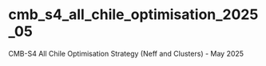 # cmb_s4_all_chile_optimisation_2025_05
CMB-S4 All Chile Optimisation Strategy (Neff and Clusters) - May 2025
